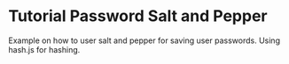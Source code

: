 # Tutorial Password Salt and Pepper
Example on how to user salt and pepper for saving user passwords.
Using hash.js for hashing.

  
